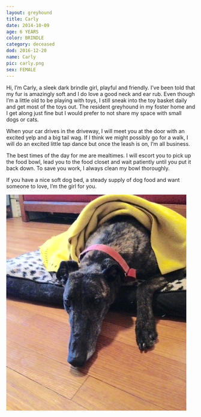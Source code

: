 ```yaml
---
layout: greyhound
title: Carly
date: 2014-10-09
age: 6 YEARS
color: BRINDLE
category: deceased
dod: 2016-12-20
name: Carly
pic: carly.png
sex: FEMALE
---
```


Hi, I’m Carly, a sleek dark brindle girl, playful and friendly. I’ve been told that my fur is amazingly soft and I do love a good neck and ear rub. Even though I’m a little old to be playing with toys, I still sneak into the toy basket daily and get most of the toys out. The resident greyhound in my foster home and I get along just fine but I would prefer to not share my space with small dogs or cats.

When your car drives in the driveway, I will meet you at the door with an excited yelp and a big tail wag. If I think we might possibly go for a walk, I will do an excited little tap dance but once the leash is on, I’m all business.

The best times of the day for me are mealtimes. I will escort you to pick up the food bowl, lead you to the food closet and wait patiently until you put it back down. To save you work, I always clean my bowl thoroughly.
 
If you have a nice soft dog bed, a steady supply of dog food and want someone to love, I’m the girl for you.

![Carly](/img/carly1.png "Carly")
